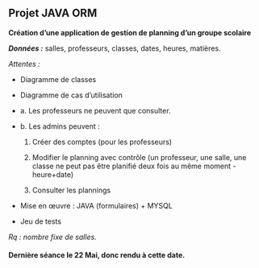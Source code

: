 ## Projet JAVA ORM  ##

**Création d’une application de gestion de planning d’un groupe scolaire**

***Données :*** salles, professeurs, classes, dates, heures, matières. 


*Attentes :*

- Diagramme de classes 
- Diagramme de cas d’utilisation 



- a.	Les professeurs ne peuvent que consulter.


- b.	Les admins peuvent :

	1. 	Créer des comptes (pour les professeurs) 

	1. 	Modifier le planning avec contrôle (un professeur, une salle, une classe ne peut pas être planifié deux fois au même moment - heure+date)
	1. 	Consulter les plannings


- Mise en œuvre : JAVA (formulaires) + MYSQL

- Jeu de tests 


*Rq : nombre fixe de salles.* 


#### Dernière séance le 22 Mai, donc rendu à cette date.  ####

